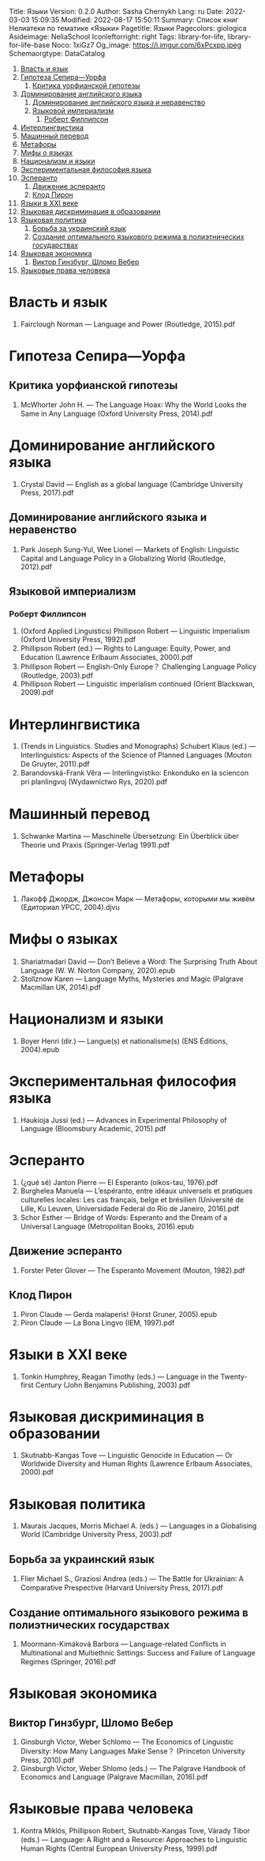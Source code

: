 Title: Языки
Version: 0.2.0
Author: Sasha Chernykh
Lang: ru
Date: 2022-03-03 15:09:35
Modified: 2022-08-17 15:50:11
Summary: Список книг Нелиатеки по тематике «Языки»
Pagetitle: Языки
Pagecolors: giologica
Asideimage: NeliaSchool
Iconleftorright: right
Tags: library-for-life, library-for-life-base
Noco: 1xiGz7
Og_image: https://i.imgur.com/6xPcxpp.jpeg
Schemaorgtype: DataCatalog

<!-- MarkdownTOC -->

1. [Власть и язык](#Власть-и-язык)
1. [Гипотеза Сепира—Уорфа](#Гипотеза-Сепира—Уорфа)
	1. [Критика уорфианской гипотезы](#Критика-уорфианской-гипотезы)
1. [Доминирование английского языка](#Доминирование-английского-языка)
	1. [Доминирование английского языка и неравенство](#Доминирование-английского-языка-и-неравенство)
	1. [Языковой империализм](#Языковой-империализм)
		1. [Роберт Филлипсон](#Роберт-Филлипсон)
1. [Интерлингвистика](#Интерлингвистика)
1. [Машинный перевод](#Машинный-перевод)
1. [Метафоры](#Метафоры)
1. [Мифы о языках](#Мифы-о-языках)
1. [Национализм и языки](#Национализм-и-языки)
1. [Экспериментальная философия языка](#Экспериментальная-философия-языка)
1. [Эсперанто](#Эсперанто)
	1. [Движение эсперанто](#Движение-эсперанто)
	1. [Клод Пирон](#Клод-Пирон)
1. [Языки в XXI веке](#Языки-в-XXI-веке)
1. [Языковая дискриминация в образовании](#Языковая-дискриминация-в-образовании)
1. [Языковая политика](#Языковая-политика)
	1. [Борьба за украинский язык](#Борьба-за-украинский-язык)
	1. [Создание оптимального языкового режима в полиэтнических государствах](#Создание-оптимального-языкового-режима-в-полиэтнических-государствах)
1. [Языковая экономика](#Языковая-экономика)
	1. [Виктор Гинзбург, Шломо Вебер](#Виктор-Гинзбург-Шломо-Вебер)
1. [Языковые права человека](#Языковые-права-человека)

<!-- /MarkdownTOC -->

<a id="Власть-и-язык"></a>
# Власть и язык

1. Fairclough Norman — Language and Power (Routledge, 2015).pdf

<a id="Гипотеза-Сепира—Уорфа"></a>
# Гипотеза Сепира—Уорфа

<a id="Критика-уорфианской-гипотезы"></a>
## Критика уорфианской гипотезы

1. McWhorter John H. — The Language Hoax꞉ Why the World Looks the Same in Any Language (Oxford University Press, 2014).pdf

<a id="Доминирование-английского-языка"></a>
# Доминирование английского языка

1. Crystal David — English as a global language (Cambridge University Press, 2017).pdf

<a id="Доминирование-английского-языка-и-неравенство"></a>
## Доминирование английского языка и неравенство

1. Park Joseph Sung-Yul, Wee Lionel — Markets of English꞉ Linguistic Capital and Language Policy in a Globalizing World (Routledge, 2012).pdf

<a id="Языковой-империализм"></a>
## Языковой империализм

<a id="Роберт-Филлипсон"></a>
### Роберт Филлипсон

1. (Oxford Applied Linguistics) Phillipson Robert — Linguistic Imperialism (Oxford University Press, 1992).pdf
1. Phillipson Robert (ed.) — Rights to Language꞉ Equity, Power, and Education (Lawrence Erlbaum Associates, 2000).pdf
1. Phillipson Robert — English-Only Europe？ Challenging Language Policy (Routledge, 2003).pdf
1. Phillipson Robert — Linguistic imperialism continued (Orient Blackswan, 2009).pdf

<a id="Интерлингвистика"></a>
# Интерлингвистика

1. (Trends in Linguistics. Studies and Monographs) Schubert Klaus (ed.) — Interlinguistics꞉ Aspects of the Science of Planned Languages (Mouton De Gruyter, 2011).pdf
1. Barandovská-Frank Vĕra — Interlingvistiko꞉ Enkonduko en la sciencon pri planlingvoj (Wydawnictwo Rys, 2020).pdf

<a id="Машинный-перевод"></a>
# Машинный перевод

1. Schwanke Martina — Maschinelle Übersetzung꞉ Ein Überblick über Theorie und Praxis (Springer-Verlag 1991).pdf

<a id="Метафоры"></a>
# Метафоры

1. Лакофф Джордж, Джонсон Марк — Метафоры, которыми мы живём (Едиториал УРСС, 2004).djvu

<a id="Мифы-о-языках"></a>
# Мифы о языках

1. Shariatmadari David — Don’t Believe a Word꞉ The Surprising Truth About Language (W. W. Norton Company, 2020).epub
1. Stollznow Karen — Language Myths, Mysteries and Magic (Palgrave Macmillan UK, 2014).pdf

<a id="Национализм-и-языки"></a>
# Национализм и языки

1. Boyer Henri (dir.) — Langue(s) et nationalisme(s) (ENS Éditions, 2004).epub

<a id="Экспериментальная-философия-языка"></a>
# Экспериментальная философия языка

1. Haukioja Jussi (ed.) — Advances in Experimental Philosophy of Language (Bloomsbury Academic, 2015).pdf

<a id="Эсперанто"></a>
# Эсперанто

1. (¿qué sé) Janton Pierre — El Esperanto (oikos-tau, 1976).pdf
1. Burghelea Manuela — L’espéranto, entre idéaux universels et pratiques culturelles locales꞉ Les cas français, belge et brésilien (Université de Lille, Ku Leuven, Universidade Federal do Rio de Janeiro, 2016).pdf
1. Schor Esther — Bridge of Words꞉ Esperanto and the Dream of a Universal Language (Metropolitan Books, 2016).epub

<a id="Движение-эсперанто"></a>
## Движение эсперанто

1. Forster Peter Glover — The Esperanto Movement (Mouton, 1982).pdf

<a id="Клод-Пирон"></a>
## Клод Пирон

1. Piron Claude — Gerda malaperis! (Horst Gruner, 2005).epub
1. Piron Claude — La Bona Lingvo (IEM, 1997).pdf

<a id="Языки-в-XXI-веке"></a>
# Языки в XXI веке

1. Tonkin Humphrey, Reagan Timothy (eds.) — Language in the Twenty-first Century (John Benjamins Publishing, 2003).pdf

<a id="Языковая-дискриминация-в-образовании"></a>
# Языковая дискриминация в образовании

1. Skutnabb-Kangas Tove — Linguistic Genocide in Education — Or Worldwide Diversity and Human Rights (Lawrence Erlbaum Associates, 2000).pdf

<a id="Языковая-политика"></a>
# Языковая политика

1. Maurais Jacques, Morris Michael A. (eds.) — Languages in a Globalising World (Cambridge University Press, 2003).pdf

<a id="Борьба-за-украинский-язык"></a>
## Борьба за украинский язык

1. Flier Michael S., Graziosi Andrea (eds.) — The Battle for Ukrainian꞉ A Comparative Prespective (Harvard University Press, 2017).pdf

<a id="Создание-оптимального-языкового-режима-в-полиэтнических-государствах"></a>
## Создание оптимального языкового режима в полиэтнических государствах

1. Moormann-Kimáková Barbora — Language-related Conflicts in Multinational and Multiethnic Settings꞉ Success and Failure of Language Regimes (Springer, 2016).pdf

<a id="Языковая-экономика"></a>
# Языковая экономика

<a id="Виктор-Гинзбург-Шломо-Вебер"></a>
## Виктор Гинзбург, Шломо Вебер

1. Ginsburgh Victor, Weber Schlomo — The Economics of Linguistic Diversity꞉ How Many Languages Make Sense？ (Princeton University Press, 2010).pdf
1. Ginsburgh Victor, Weber Shlomo (eds.) — The Palgrave Handbook of Economics and Language (Palgrave Macmillan, 2016).pdf

<a id="Языковые-права-человека"></a>
# Языковые права человека

1. Kontra Miklós, Phillipson Robert, Skutnabb-Kangas Tove, Várady Tibor (eds.) — Language꞉ A Right and a Resource꞉ Approaches to Linguistic Human Rights (Central European University Press, 1999).pdf
